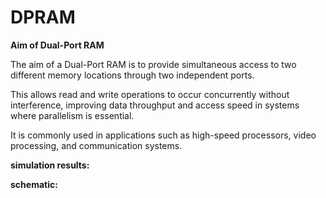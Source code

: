 # DPRAM
**Aim of Dual-Port RAM**

The aim of a Dual-Port RAM is to provide simultaneous access to two different memory locations 
through two independent ports. 

This allows read and write operations to occur concurrently without interference, improving data throughput and access speed in systems where parallelism is essential. 

It is commonly used in applications such as high-speed processors, video processing, and communication systems. 

**simulation results:**



**schematic:**

